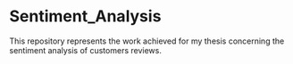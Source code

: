 # Sentiment_Analysis
This repository represents the work achieved for my thesis concerning the sentiment analysis of customers reviews.
